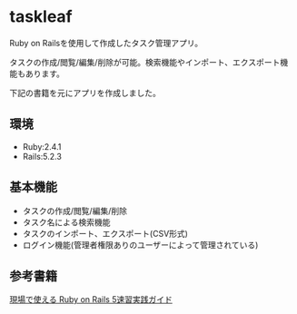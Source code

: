 # taskleaf
Ruby on Railsを使用して作成したタスク管理アプリ。

タスクの作成/閲覧/編集/削除が可能。検索機能やインポート、エクスポート機能もあります。

下記の書籍を元にアプリを作成しました。

## 環境
- Ruby:2.4.1
- Rails:5.2.3

## 基本機能
- タスクの作成/閲覧/編集/削除
- タスク名による検索機能
- タスクのインポート、エクスポート(CSV形式)
- ログイン機能(管理者権限ありのユーザーによって管理されている)

## 参考書籍
[現場で使える Ruby on Rails 5速習実践ガイド](https://book.mynavi.jp/ec/products/detail/id=93905 "現場で使える Ruby on Rails 5速習実践ガイド")

